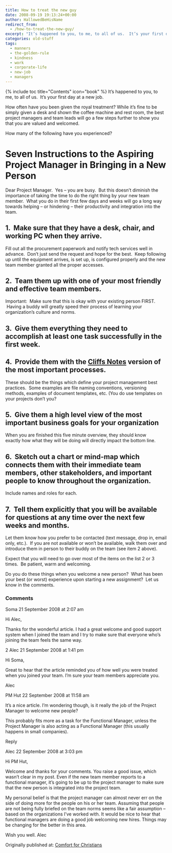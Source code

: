 ```yaml
---
title: How to treat the new guy
date: 2008-09-19 19:13:24+00:00
author: HallowedBeHisName
redirect_from:
  - /how-to-treat-the-new-guy/
excerpt: "It’s happened to you, to me, to all of us.  It’s your first day at a new job. How often have you been given the royal treatment?"
categories: old-stuff
tags:
  - manners
  - the-golden-rule
  - kindness
  - work
  - corporate-life
  - new-job
  - managers
---
```

{% include toc title="Contents" icon="book" %}
It’s happened to you, to me, to all of us.  It’s your first day at a new job.

How often have you been given the royal treatment? While it’s fine to be simply given a desk and shown the coffee machine and rest room, the best project managers and team leads will go a few steps further to show you that you are valued and welcomed.

How many of the following have you experienced?

# Seven Instructions to the Aspiring Project Manager in Bringing in a New Person

Dear Project Manager.  Yes – you are busy.  But this doesn’t diminish the importance of taking the time to do the right thing by your new team member.  What you do in their first few days and weeks
will go a long way towards helping – or hindering – their productivity and integration into the team.

## 1.  Make sure that they have a desk, chair, and working PC when they arrive.

Fill out all the procurement paperwork and notify tech services well in advance.  Don’t just send the request and hope for the best.  Keep following up until the equipment arrives, is set up, is configured properly and the new team member granted all the proper accesses.

## 2.  Team them up with one of your most friendly and effective team members.

Important:  Make sure that this is okay with your existing
person FIRST.  Having a buddy will greatly speed their process
of learning your organization’s culture and norms.

## 3.  Give them everything they need to accomplish at least one task successfully in the first week.

## 4.  Provide them with the [Cliffs Notes](http://www.cliffsnotes.com/) version of the most important processes.

These should be the things which define your project management best practices.  Some examples are file naming conventions, versioning methods, examples of document templates, etc. (You do use templates on your projects don’t you? 

## 5.  Give them a high level view of the most important business goals for your organization

When you are finished this five minute overview, they should know
exactly how what they will be doing will directly impact the
bottom line.

## 6.  Sketch out a chart or mind-map which connects them with their immediate team members, other stakeholders, and important people to know throughout the organization.

Include names and roles for each.

## 7.  Tell them explicitly that you will be available for questions at any time over the next few weeks and months.

Let them know how you prefer to be contacted (text message, drop in, email only, etc.).  If you are not available or won’t be available, walk them over and introduce them in person to their buddy on the team (see item 2 above).

Expect that you will need to go over most of the items on the list 2 or 3 times.  Be patient, warm and welcoming.

Do you do these things when you welcome a new person?  What has been your best (or worst) experience upon starting a new assignment?  Let us know in the comments.

### Comments

Soma 21 September 2008 at 2:07 am

Hi Alec,

Thanks for the wonderful article. I had a great welcome and good support system when I joined the team and I try to make sure that everyone who’s joining the team feels the same way.

2 Alec 21 September 2008 at 1:41 pm

Hi Soma,

Great to hear that the article reminded you of how well you were treated when you joined your team. I’m sure your team members appreciate you.

Alec

PM Hut 22 September 2008 at 11:58 am

It’s a nice article. I’m wondering though, is it really the job of the Project Manager to welcome new people?

This probably fits more as a task for the Functional Manager, unless the Project Manager is also acting as a Functional Manager (this usually happens in small companies).

Reply

Alec 22 September 2008 at 3:03 pm

Hi PM Hut,

Welcome and thanks for your comments. You raise a good issue, which wasn’t clear in my post. Even if the new team member reports to a functional manager, it’s going to be up to the project manager to make sure that the new person is integrated into the project team.

My personal belief is that the project manager can almost never err on the side of doing more for the people on his or her team. Assuming that people are not being fully briefed on the team norms seems like a fair assumption – based on the organizations I’ve worked with. It would be nice to hear that functional managers are doing a good job welcoming new hires. Things may be changing for the better in this area.

Wish you well.
Alec

<div>Originally published at: <a href='/'>Comfort for Christians</a></div>
